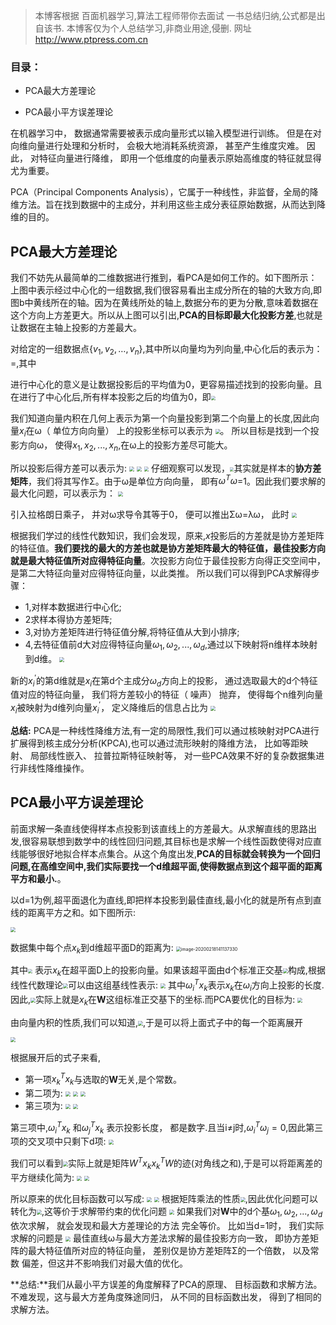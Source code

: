 >本博客根据 百面机器学习,算法工程师带你去面试 一书总结归纳,公式都是出自该书.
>本博客仅为个人总结学习,非商业用途,侵删.
>网址 http://www.ptpress.com.cn

### 目录：

* PCA最大方差理论

* PCA最小平方误差理论 



在机器学习中， 数据通常需要被表示成向量形式以输入模型进行训练。 但是在对向维向量进行处理和分析时， 会极大地消耗系统资源， 甚至产生维度灾难。 因此， 对特征向量进行降维， 即用一个低维度的向量表示原始高维度的特征就显得尤为重要。 

PCA（Principal Components Analysis），它属于一种线性，非监督，全局的降维方法。旨在找到数据中的主成分，并利用这些主成分表征原始数据，从而达到降维的目的。

## PCA最大方差理论

我们不妨先从最简单的二维数据进行推到，看PCA是如何工作的。如下图所示：
<img src="https://img2018.cnblogs.com/blog/1873709/202002/1873709-20200218115604364-1679880762.png" alt="" style="zoom:67%;" />
上图中表示经过中心化的一组数据,我们很容易看出主成分所在的轴的大致方向,即图b中黄线所在的轴。因为在黄线所处的轴上,数据分布的更为分散,意味着数据在这个方向上方差更大。所以从上图可以引出,**PCA的目标即最大化投影方差**,也就是让数据在主轴上投影的方差最大。

对给定的一组数据点{$v_1,v_2,…,v_n$},其中所以向量均为列向量,中心化后的表示为：
<img src="https://img2018.cnblogs.com/blog/1873709/202002/1873709-20200218115749987-1709663442.png" alt="" style="zoom:50%;" />=<img src="https://img2018.cnblogs.com/blog/1873709/202002/1873709-20200218115808832-1012906064.png" alt="" style="zoom:50%;" />,其中<img src="https://img2018.cnblogs.com/blog/1873709/202002/1873709-20200218115843946-719980978.png" alt="" style="zoom: 50%;" />

进行中心化的意义是让数据投影后的平均值为0，更容易描述找到的投影向量。且在进行了中心化后,所有样本投影之后的均值为0，即<img src="https://img2018.cnblogs.com/blog/1873709/202002/1873709-20200218123214566-2015077988.png" style="zoom:45%;" />

我们知道向量内积在几何上表示为第一个向量投影到第二个向量上的长度,因此向量$x_i$在ω（ 单位方向向量） 上的投影坐标可以表示为 <img src="https://img2018.cnblogs.com/blog/1873709/202002/1873709-20200218122250917-852453712.png" style="zoom:50%;" />。  所以目标是找到一个投影方向ω， 使得$x_1,x_2,...,x_n$,在ω上的投影方差尽可能大。  

所以投影后得方差可以表示为:
<img src="https://img2018.cnblogs.com/blog/1873709/202002/1873709-20200218122420039-1549852282.png" style = "zoom:50%;"/>
<img src="https://img2018.cnblogs.com/blog/1873709/202002/1873709-20200218122538052-252203996.png" style = "zoom:50%;"/>
<img src="https://img2018.cnblogs.com/blog/1873709/202002/1873709-20200218122600513-324755458.png" style = "zoom:45%;"/>
仔细观察可以发现，<img src="https://img2018.cnblogs.com/blog/1873709/202002/1873709-20200218122717327-1991763540.png" style = "zoom:40%;"/>其实就是样本的**协方差矩阵**，我们将其写作Σ。由于ω是单位方向向量， 即有$ω^Tω$=1。因此我们要求解的最大化问题，可以表示为：
<img src="https://img2018.cnblogs.com/blog/1873709/202002/1873709-20200218122801660-802411150.png" style = "zoom:50%;"/>

引入拉格朗日乘子， 并对ω求导令其等于0， 便可以推出Σω=λω， 此时
<img src="https://img2018.cnblogs.com/blog/1873709/202002/1873709-20200218122855224-1300787182.png" style = "zoom:50%;"/>

根据我们学过的线性代数知识，我们会发现，原来,$x$投影后的方差就是协方差矩阵的特征值。**我们要找的最大的方差也就是协方差矩阵最大的特征值，最佳投影方向就是最大特征值所对应得特征向量**。次投影方向位于最佳投影方向得正交空间中，是第二大特征向量对应得特征向量，以此类推。
所以我们可以得到PCA求解得步骤：

* 1,对样本数据进行中心化;
* 2求样本得协方差矩阵;
* 3,对协方差矩阵进行特征值分解,将特征值从大到小排序;
* 4,去特征值前d大对应得特征向量$ω_1,ω_2,...,ω_d$,通过以下映射将n维样本映射到d维。
  <img src="https://img2018.cnblogs.com/blog/1873709/202002/1873709-20200218123805185-2038682671.png" style = "zoom:50%;"/>

新的$x_i^′$的第d维就是$x_i$在第d个主成分$ω_d$方向上的投影， 通过选取最大的d个特征值对应的特征向量， 我们将方差较小的特征（ 噪声） 抛弃， 使得每个n维列向量$x_i$被映射为d维列向量$x_i^′$， 定义降维后的信息占比为
<img src="https://img2018.cnblogs.com/blog/1873709/202002/1873709-20200218124902692-569737052.png" style = "zoom:50%;"/>



**总结:** PCA是一种线性降维方法,有一定的局限性,我们可以通过核映射对PCA进行扩展得到核主成分分析(KPCA),也可以通过流形映射的降维方法， 比如等距映射、 局部线性嵌入、 拉普拉斯特征映射等， 对一些PCA效果不好的复杂数据集进行非线性降维操作。


## PCA最小平方误差理论
前面求解一条直线使得样本点投影到该直线上的方差最大。从求解直线的思路出发,很容易联想到数学中的线性回归问题,其目标也是求解一个线性函数使得对应直线能够很好地拟合样本点集合。从这个角度出发,**PCA的目标就会转换为一个回归问题,在高维空间中,我们实际要找一个d维超平面,使得数据点到这个超平面的距离平方和最小.**。

以d=1为例,超平面退化为直线,即把样本投影到最佳直线,最小化的就是所有点到直线的距离平方之和。如下图所示:

<img src="https://img2018.cnblogs.com/blog/1873709/202002/1873709-20200218140941901-1717938008.png" style="zoom:50%;" />

数据集中每个点$x_k$到d维超平面D的距离为:
<img src="https://img2018.cnblogs.com/blog/1873709/202002/1873709-20200218141131064-1210820617.png" alt="image-20200218141137330" style="zoom:50%;" />

其中<img src="https://img2018.cnblogs.com/blog/1873709/202002/1873709-20200218143046247-879132641.png" style="zoom:45%;"/> 表示$x_k$在超平面D上的投影向量。如果该超平面由d个标准正交基<img src="https://img2018.cnblogs.com/blog/1873709/202002/1873709-20200218143221571-838304374.png" style="zoom:50%;" />构成,根据线性代数理论<img src="https://img2018.cnblogs.com/blog/1873709/202002/1873709-20200218143046247-879132641.png" style="zoom:50%;" />可以由这组基线性表示:
<img src="https://img2018.cnblogs.com/blog/1873709/202002/1873709-20200218143314886-1602035720.png" style="zoom:50%;" />
其中$ω_i^T x_k$表示$x_k$在$ω_i$方向上投影的长度.因此,<img src="https://img2018.cnblogs.com/blog/1873709/202002/1873709-20200218143046247-879132641.png" style="zoom:50%;" />实际上就是$x_k$在**W**这组标准正交基下的坐标.而PCA要优化的目标为:
<img src="https://img2018.cnblogs.com/blog/1873709/202002/1873709-20200218143528717-1423049197.png" style="zoom:50%;" />

由向量内积的性质,我们可以知道,<img src="https://img2018.cnblogs.com/blog/1873709/202002/1873709-20200218143630684-713890229.png" style="zoom:50%;" />,于是可以将上面式子中的每一个距离展开

<img src="https://img2018.cnblogs.com/blog/1873709/202002/1873709-20200218143703446-78004248.png" style="zoom:50%;" />

根据展开后的式子来看,

* 第一项$x_k^Tx_k$与选取的**W**无关,是个常数。
* 第二项为:
  <img src="https://img2018.cnblogs.com/blog/1873709/202002/1873709-20200218143848655-707988429.png" style="zoom:50%;" />
  <img src="https://img2018.cnblogs.com/blog/1873709/202002/1873709-20200218143852959-1614967819.png" style="zoom:50%;" />
  <img src="https://img2018.cnblogs.com/blog/1873709/202002/1873709-20200218143900116-1264418455.png" style="zoom:50%;" />
* 第三项为:
  <img src="https://img2018.cnblogs.com/blog/1873709/202002/1873709-20200218143915598-1752516742.png" style="zoom:50%;" />
  <img src="https://img2018.cnblogs.com/blog/1873709/202002/1873709-20200218143918422-1865057247.png" style="zoom:50%;" />

第三项中,$ω_i^T x_k$ 和$ω_j^T x_k$ 表示投影长度， 都是数字.且当i≠j时,$ω_i^Tω_j=0$,因此第三项的交叉项中只剩下d项:
<img src="https://img2018.cnblogs.com/blog/1873709/202002/1873709-20200218144325632-708790911.png" style="zoom:50%;" />

我们可以看到<img src="https://img2018.cnblogs.com/blog/1873709/202002/1873709-20200218144408610-1080840566.png" style="zoom:50%;" />实际上就是矩阵$W^Tx_kx_k^TW$的迹(对角线之和),于是可以将距离差的平方继续化简为:
<img src="https://img2018.cnblogs.com/blog/1873709/202002/1873709-20200218144611838-1160557758.png" style="zoom:50%;" />
<img src="https://img2018.cnblogs.com/blog/1873709/202002/1873709-20200218144624186-1656309244.png" style="zoom:50%;" />

所以原来的优化目标函数可以写成:
<img src="https://img2018.cnblogs.com/blog/1873709/202002/1873709-20200218144643362-576948197.png" style="zoom:50%;" />
<img src="https://img2018.cnblogs.com/blog/1873709/202002/1873709-20200218144650655-2127149169.png" style="zoom:50%;" />
根据矩阵乘法的性质<img src="https://img2018.cnblogs.com/blog/1873709/202002/1873709-20200218144717105-163322314.png" style="zoom:50%;" />,因此优化问题可以转化为<img src="https://img2018.cnblogs.com/blog/1873709/202002/1873709-20200218144739275-907968645.png" style="zoom:50%;" />,这等价于求解带约束的优化问题
<img src="https://img2018.cnblogs.com/blog/1873709/202002/1873709-20200218144804397-2085440238.png" style="zoom:50%;" />
如果我们对**W**中的d个基$ω_1,ω_2,...,ω_d$依次求解， 就会发现和最大方差理论的方法
完全等价。 比如当d=1时， 我们实际求解的问题是
<img src="https://img2018.cnblogs.com/blog/1873709/202002/1873709-20200218144951978-686611947.png" style="zoom:50%;" />
最佳直线ω与最大方差法求解的最佳投影方向一致， 即协方差矩阵的最大特征值所对应的特征向量， 差别仅是协方差矩阵Σ的一个倍数， 以及常数 偏差，但这并不影响我们对最大值的优化。

**总结:**我们从最小平方误差的角度解释了PCA的原理、 目标函数和求解方法。 不难发现，这与最大方差角度殊途同归， 从不同的目标函数出发， 得到了相同的求解方法。 